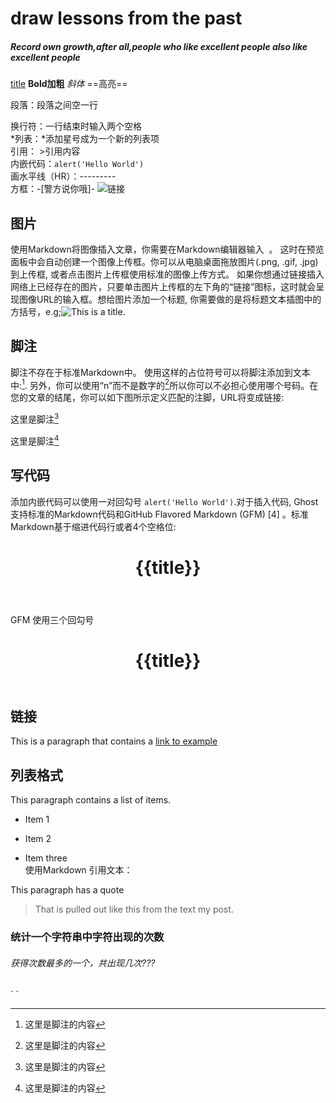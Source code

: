 # draw lessons from the past 
##### Record own growth,after all,people who like excellent people also like excellent people
[title](URL)
**Bold加粗**
*斜体*
==高亮==

段落：段落之间空一行

换行符：一行结束时输入两个空格  
*列表：*添加星号成为一个新的列表项  
引用： >引用内容  
内嵌代码：`alert('Hello World')`  
画水平线（HR）：---------  
方框：-[警方说你哦]-  ![链接]()  

## 图片  
使用Markdown将图像插入文章，你需要在Markdown编辑器输入 ![]() 。 这时在预览面板中会自动创建一个图像上传框。你可以从电脑桌面拖放图片(.png, .gif, .jpg)到上传框, 或者点击图片上传框使用标准的图像上传方式。 如果你想通过链接插入网络上已经存在的图片，只要单击图片上传框的左下角的“链接”图标，这时就会呈现图像URL的输入框。想给图片添加一个标题, 你需要做的是将标题文本插图中的方括号，e.g;![This is a title]().
## 脚注
脚注不存在于标准Markdown中。
使用这样的占位符号可以将脚注添加到文本中:[^1]. 另外，你可以使用“n”而不是数字的[^n]所以你可以不必担心使用哪个号码。在您的文章的结尾，你可以如下图所示定义匹配的注脚，URL将变成链接:  

这里是脚注[^1]
[^1]: 这里是脚注的内容
 
这里是脚注[^n]
[^n]: 这里是脚注的内容
## 写代码  
添加内嵌代码可以使用一对回勾号 `alert('Hello World')`.对于插入代码, Ghost支持标准的Markdown代码和GitHub Flavored Markdown (GFM) [4]  。标准Markdown基于缩进代码行或者4个空格位:

   <header>    
   <h1>{{title}}</h1>
   </header>
GFM 使用三个回勾号  
<header>
    <h1>{{title}}</h1>
</header>
  
## 链接

This is a paragraph that contains a [link to example]()  
## 列表格式

This paragraph contains a list of items.
 
* Item 1
 
* Item 2
 
* Item three  
使用Markdown 引用文本：  

This paragraph has a quote
 
> That is pulled out like this
from the text my post.

### 统计一个字符串中字符出现的次数
###### 获得次数最多的一个，共出现几次???
`   <script>  

    var str = "HelloWorld";   
 
    var dect = [];   //用字典的方式定义空的对象  
 
    for(var i=0; i<str.length; i++){   //遍历字符串中每个字符
 
      if(dect[str[i]] === undefined){     //如果dict对象中不包含当前字母为属性名的成员
   
         dict[str[i]] = 1;                //将强行添加一个当前字母为属性名  初始化为1
     
       }else{
   
         dict[str[i]] += 1;             //否则就是出现过该字母  在属性值的基础之上 +1
     
       }
      
     }
     console.log(dect);
     //利用奥运会跳水比赛记分牌的方式  最大值都会覆盖前面小的值  
     var max, count = 0;  
     for(var key in dict){  
       if(dict[key] > count){  
         max = key;
         count = dect[key];
       }
     }
     console.log(dict);
     var max, count = 0;
     for(var key in dict){  
       if(dict[key] > count){  
         max = key;
         count = dict[key];
       }
     }
     console.log(max, count);
 </script>`  
